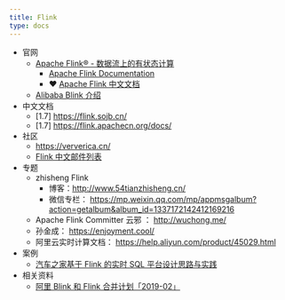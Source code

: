 ```yaml
---
title: Flink
type: docs
---
```


- 官网
  - [Apache Flink® - 数据流上的有状态计算](https://flink.apache.org/zh/)
    - [Apache Flink Documentation](https://ci.apache.org/projects/flink/flink-docs-stable/)
    - ❤ [Apache Flink 中文文档](https://ci.apache.org/projects/flink/flink-docs-stable/zh/)
  - [Alibaba Blink 介绍](https://github.com/apache/flink/blob/blink/README.md#blink-1)
- 中文文档
  - [1.7] https://flink.sojb.cn/
  - [1.7] https://flink.apachecn.org/docs/
- 社区
  - https://ververica.cn/
  - [Flink 中文邮件列表](http://apache-flink.147419.n8.nabble.com/)
- 专题
  - zhisheng Flink
    - 博客：http://www.54tianzhisheng.cn/
    - 微信专栏： https://mp.weixin.qq.com/mp/appmsgalbum?action=getalbum&album_id=1337172142412169216
  - Apache Flink Committer 云邪 ： http://wuchong.me/
  - 孙金成： https://enjoyment.cool/
  - 阿里云实时计算文档： https://help.aliyun.com/product/45029.html
- 案例
  - [汽车之家基于 Flink 的实时 SQL 平台设计思路与实践](https://ververica.cn/corporate_practice/storm-to-flink-autohome-real-time-sql-platform-based-on-flink/)
- 相关资料
  - [阿里 Blink 和 Flink 合并计划「2019-02」](https://www.infoq.cn/article/GZE4rOr5Y0BssyBR*Rv1)

